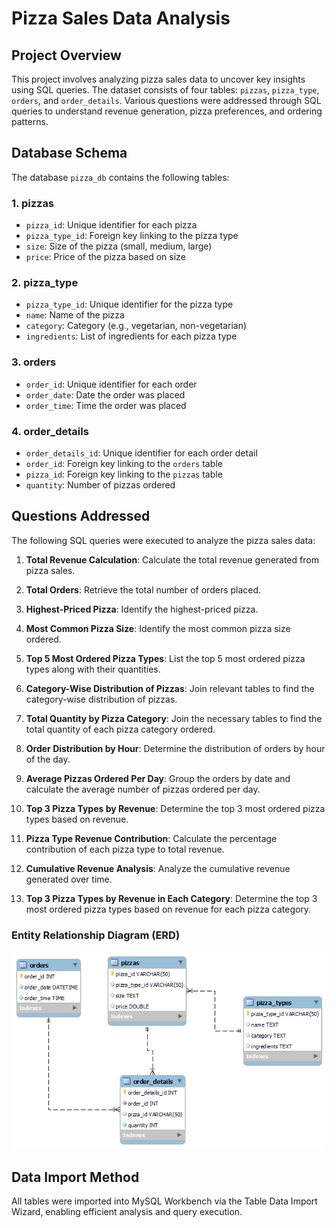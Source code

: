 # Pizza Sales Data Analysis

## Project Overview
This project involves analyzing pizza sales data to uncover key insights using SQL queries. The dataset consists of four tables: `pizzas`, `pizza_type`, `orders`, and `order_details`. Various questions were addressed through SQL queries to understand revenue generation, pizza preferences, and ordering patterns.

## Database Schema
The database `pizza_db` contains the following tables:

### 1. **pizzas**
- `pizza_id`: Unique identifier for each pizza
- `pizza_type_id`: Foreign key linking to the pizza type
- `size`: Size of the pizza (small, medium, large)
- `price`: Price of the pizza based on size

### 2. **pizza_type**
- `pizza_type_id`: Unique identifier for the pizza type
- `name`: Name of the pizza
- `category`: Category (e.g., vegetarian, non-vegetarian)
- `ingredients`: List of ingredients for each pizza type

### 3. **orders**
- `order_id`: Unique identifier for each order
- `order_date`: Date the order was placed
- `order_time`: Time the order was placed

### 4. **order_details**
- `order_details_id`: Unique identifier for each order detail
- `order_id`: Foreign key linking to the `orders` table
- `pizza_id`: Foreign key linking to the `pizzas` table
- `quantity`: Number of pizzas ordered

## Questions Addressed
The following SQL queries were executed to analyze the pizza sales data:

1. **Total Revenue Calculation**: 
   Calculate the total revenue generated from pizza sales.

2. **Total Orders**: 
   Retrieve the total number of orders placed.

3. **Highest-Priced Pizza**: 
   Identify the highest-priced pizza.

4. **Most Common Pizza Size**: 
   Identify the most common pizza size ordered.

5. **Top 5 Most Ordered Pizza Types**: 
   List the top 5 most ordered pizza types along with their quantities.

6. **Category-Wise Distribution of Pizzas**: 
   Join relevant tables to find the category-wise distribution of pizzas.

7. **Total Quantity by Pizza Category**: 
   Join the necessary tables to find the total quantity of each pizza category ordered.

8. **Order Distribution by Hour**: 
   Determine the distribution of orders by hour of the day.

9. **Average Pizzas Ordered Per Day**: 
   Group the orders by date and calculate the average number of pizzas ordered per day.

10. **Top 3 Pizza Types by Revenue**: 
    Determine the top 3 most ordered pizza types based on revenue.

11. **Pizza Type Revenue Contribution**: 
    Calculate the percentage contribution of each pizza type to total revenue.

12. **Cumulative Revenue Analysis**: 
    Analyze the cumulative revenue generated over time.

13. **Top 3 Pizza Types by Revenue in Each Category**: 
    Determine the top 3 most ordered pizza types based on revenue for each pizza category.

### Entity Relationship Diagram (ERD)

![Pizza Sales ERD](/Pizza-Sales-ERD-png.png)

## Data Import Method
All tables were imported into MySQL Workbench via the Table Data Import Wizard, enabling efficient analysis and query execution.

